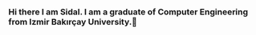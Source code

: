 ### Hi there I am Sidal. I am a graduate of Computer Engineering from Izmir Bakırçay University.👋

<!--
**sidaltekkilic/sidaltekkilic** is a ✨ _special_ ✨ repository because its `README.md` (this file) appears on your GitHub profile.

Here are some ideas to get you started:

- 🔭 I’m currently working on a test automation.
- 🌱 I’m currently learning Selenium Webdriver with Java.
- 👯 I’m looking to collaborate on ...
- 🤔 I’m looking for help with ...
- 💬 Ask me about ...
- 📫 How to reach me: sidaltekkilicc@gmail.com
- 😄 Pronouns: ...
- ⚡ Fun fact: ...
-->
